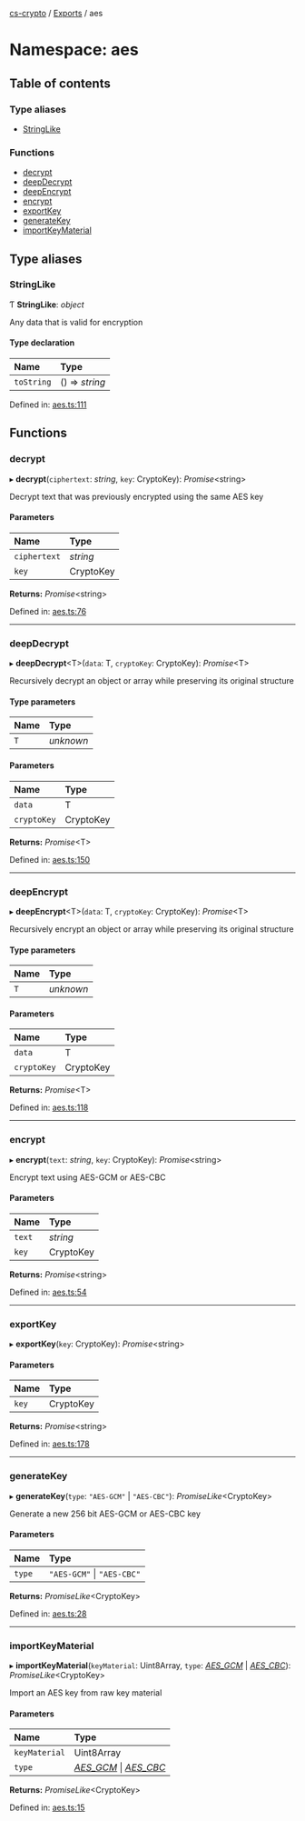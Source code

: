 [cs-crypto](../README.md) / [Exports](../modules.md) / aes

# Namespace: aes

## Table of contents

### Type aliases

- [StringLike](aes.md#stringlike)

### Functions

- [decrypt](aes.md#decrypt)
- [deepDecrypt](aes.md#deepdecrypt)
- [deepEncrypt](aes.md#deepencrypt)
- [encrypt](aes.md#encrypt)
- [exportKey](aes.md#exportkey)
- [generateKey](aes.md#generatekey)
- [importKeyMaterial](aes.md#importkeymaterial)

## Type aliases

### StringLike

Ƭ **StringLike**: *object*

Any data that is valid for encryption

#### Type declaration

| Name | Type |
| :------ | :------ |
| `toString` | () => *string* |

Defined in: [aes.ts:111](https://github.com/very-amused/CS-crypto/blob/37422b2/src/aes.ts#L111)

## Functions

### decrypt

▸ **decrypt**(`ciphertext`: *string*, `key`: CryptoKey): *Promise*<string\>

Decrypt text that was previously encrypted using the same AES key

#### Parameters

| Name | Type |
| :------ | :------ |
| `ciphertext` | *string* |
| `key` | CryptoKey |

**Returns:** *Promise*<string\>

Defined in: [aes.ts:76](https://github.com/very-amused/CS-crypto/blob/37422b2/src/aes.ts#L76)

___

### deepDecrypt

▸ **deepDecrypt**<T\>(`data`: T, `cryptoKey`: CryptoKey): *Promise*<T\>

Recursively decrypt an object or array while preserving its original structure

#### Type parameters

| Name | Type |
| :------ | :------ |
| `T` | *unknown* |

#### Parameters

| Name | Type |
| :------ | :------ |
| `data` | T |
| `cryptoKey` | CryptoKey |

**Returns:** *Promise*<T\>

Defined in: [aes.ts:150](https://github.com/very-amused/CS-crypto/blob/37422b2/src/aes.ts#L150)

___

### deepEncrypt

▸ **deepEncrypt**<T\>(`data`: T, `cryptoKey`: CryptoKey): *Promise*<T\>

Recursively encrypt an object or array while preserving its original structure

#### Type parameters

| Name | Type |
| :------ | :------ |
| `T` | *unknown* |

#### Parameters

| Name | Type |
| :------ | :------ |
| `data` | T |
| `cryptoKey` | CryptoKey |

**Returns:** *Promise*<T\>

Defined in: [aes.ts:118](https://github.com/very-amused/CS-crypto/blob/37422b2/src/aes.ts#L118)

___

### encrypt

▸ **encrypt**(`text`: *string*, `key`: CryptoKey): *Promise*<string\>

Encrypt text using AES-GCM or AES-CBC

#### Parameters

| Name | Type |
| :------ | :------ |
| `text` | *string* |
| `key` | CryptoKey |

**Returns:** *Promise*<string\>

Defined in: [aes.ts:54](https://github.com/very-amused/CS-crypto/blob/37422b2/src/aes.ts#L54)

___

### exportKey

▸ **exportKey**(`key`: CryptoKey): *Promise*<string\>

#### Parameters

| Name | Type |
| :------ | :------ |
| `key` | CryptoKey |

**Returns:** *Promise*<string\>

Defined in: [aes.ts:178](https://github.com/very-amused/CS-crypto/blob/37422b2/src/aes.ts#L178)

___

### generateKey

▸ **generateKey**(`type`: ``"AES-GCM"`` \| ``"AES-CBC"``): *PromiseLike*<CryptoKey\>

Generate a new 256 bit AES-GCM or AES-CBC key

#### Parameters

| Name | Type |
| :------ | :------ |
| `type` | ``"AES-GCM"`` \| ``"AES-CBC"`` |

**Returns:** *PromiseLike*<CryptoKey\>

Defined in: [aes.ts:28](https://github.com/very-amused/CS-crypto/blob/37422b2/src/aes.ts#L28)

___

### importKeyMaterial

▸ **importKeyMaterial**(`keyMaterial`: Uint8Array, `type`: [*AES\_GCM*](../enums/algorithms.md#aes_gcm) \| [*AES\_CBC*](../enums/algorithms.md#aes_cbc)): *PromiseLike*<CryptoKey\>

Import an AES key from raw key material

#### Parameters

| Name | Type |
| :------ | :------ |
| `keyMaterial` | Uint8Array |
| `type` | [*AES\_GCM*](../enums/algorithms.md#aes_gcm) \| [*AES\_CBC*](../enums/algorithms.md#aes_cbc) |

**Returns:** *PromiseLike*<CryptoKey\>

Defined in: [aes.ts:15](https://github.com/very-amused/CS-crypto/blob/37422b2/src/aes.ts#L15)
